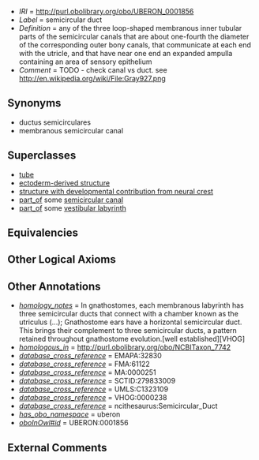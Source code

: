  * *IRI* = http://purl.obolibrary.org/obo/UBERON_0001856
 * *Label* = semicircular duct
 * *Definition* = any of the three loop-shaped membranous inner tubular parts of the semicircular canals that are about one-fourth the diameter of the corresponding outer bony canals, that communicate at each end with the utricle, and that have near one end an expanded ampulla containing an area of sensory epithelium
 * *Comment* = TODO - check canal vs duct. see http://en.wikipedia.org/wiki/File:Gray927.png

## Synonyms

 * ductus semicirculares
 * membranous semicircular canal

## Superclasses

 * [tube](../../UBERON/25/UBERON_0000025.md)
 * [ectoderm-derived structure](../../UBERON/21/UBERON_0004121.md)
 * [structure with developmental contribution from neural crest](../../UBERON/14/UBERON_0010314.md)
 * [part_of](../../BFO/50/BFO_0000050.md) some [semicircular canal](../../UBERON/40/UBERON_0001840.md)
 * [part_of](../../BFO/50/BFO_0000050.md) some [vestibular labyrinth](../../UBERON/62/UBERON_0001862.md)

## Equivalencies


## Other Logical Axioms


## Other Annotations

 * *[homology_notes](../../UBPROP/03/UBPROP_0000003.md)* = In gnathostomes, each membranous labyrinth has three semicircular ducts that connect with a chamber known as the utriculus (...); Gnathostome ears have a horizontal semicircular duct. This brings their complement to three semicircular ducts, a pattern retained throughout gnathostome evolution.[well established][VHOG]
 * *[homologous_in](../../core#homologous/in/core#homologous_in.md)* = http://purl.obolibrary.org/obo/NCBITaxon_7742
 * *[database_cross_reference](../../ef/oboInOwl#hasDbXref.md)* = EMAPA:32830
 * *[database_cross_reference](../../ef/oboInOwl#hasDbXref.md)* = FMA:61122
 * *[database_cross_reference](../../ef/oboInOwl#hasDbXref.md)* = MA:0000251
 * *[database_cross_reference](../../ef/oboInOwl#hasDbXref.md)* = SCTID:279833009
 * *[database_cross_reference](../../ef/oboInOwl#hasDbXref.md)* = UMLS:C1323109
 * *[database_cross_reference](../../ef/oboInOwl#hasDbXref.md)* = VHOG:0000238
 * *[database_cross_reference](../../ef/oboInOwl#hasDbXref.md)* = ncithesaurus:Semicircular_Duct
 * *[has_obo_namespace](../../ce/oboInOwl#hasOBONamespace.md)* = uberon
 * *[oboInOwl#id](../../id/oboInOwl#id.md)* = UBERON:0001856

## External Comments

